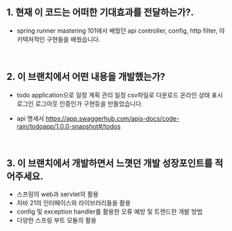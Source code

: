 ## 1. 현재 이 코드는 어떠한 기대효과를 전달하는가?.

- spring runner mastering 101에서 배웠던 api controller, config, http filter, 아키텍처적인 구현들을 배웠습니다.

<br />

## 2. 이 브랜치에서 어떤 내용을 개발했는가?
- todo application으로 일정 계획 관리 일정 csv파일로 다운로드 온라인 상태 표시 로그인 로그아웃 인증인가 구현등을 만들었습니다.
  
- api 명세서
  https://app.swaggerhub.com/apis-docs/code-rain/todoapp/1.0.0-snapshot#/todos

<br />

## 3. 이 브랜치에서 개발하면서 느꼇던 개발 성장포인트를 적어주세요.

- 스프링의 web과 servlet의 활용
- 자바 21의 인터페이스와 라이브러리들을 활용
- config 및 exception handler를 활용한 오류 예방 및 트렌드한 개발 방법
- 다양한 스프링 부트 모듈의 활용
  <br />
